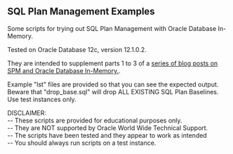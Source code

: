 <h2>SQL Plan Management Examples</h2>

Some scripts for trying out SQL Plan Management with Oracle Database In-Memory.

Tested on Oracle Database 12c, version 12.1.0.2.

They are intended to supplement parts 1 to 3 of a <a href="https://blogs.oracle.com/optimizer/entry/tips_on_sql_plan_management">series of blog posts on SPM and Oracle Database In-Memory.</a>.

Example "lst" files are provided so that you can see the expected output. Beware that "drop_base.sql" will drop ALL EXISTING SQL Plan Baselines. Use test instances only.

DISCLAIMER:
   <br/>-- These scripts are provided for educational purposes only.
   <br/>-- They are NOT supported by Oracle World Wide Technical Support.
   <br/>-- The scripts have been tested and they appear to work as intended
   <br/>-- You should always run scripts on a test instance.

